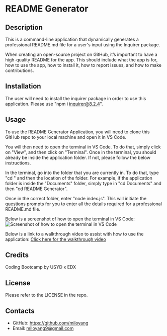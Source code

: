 # README Generator

## Description

This is a command-line application that dynamically generates a professional README.md file for a user's input using the Inquirer package. 

When creating an open-source project on GitHub, it’s important to have a high-quality README for the app. This should include what the app is for, how to use the app, how to install it, how to report issues, and how to make contributions. 

## Installation

The user will need to install the inquirer package in order to use this application. Please use "npm i inquirer@8.2.4". 

## Usage

To use the README Generator Application, you will need to clone this GitHub repo to your local machine and open it in VS Code. 

You will then need to open the terminal in VS Code. To do that, simply click on "View", and then click on "Terminal". Once in the terminal, you should already be inside the application folder. If not, please follow the below instructions. 

In the terminal, go into the folder that you are currently in. To do that, type "cd " and then the location of the folder. For example, if the application folder is inside the "Documents" folder, simply type in "cd Documents" and then "cd README Generator". 

Once in the correct folder, enter "node index.js". This will initiate the questions prompts for you to enter all the details required for a professional README.md file. 

Below is a screenshot of how to open the terminal in VS Code:
![Screenshot of how to open the terminal in VS Code](assets/images/screenshot1.png)

Below is a link to a walkthrough video to assist with how to use the application:
[Click here for the walkthrough video]( https://drive.google.com/file/d/1aMU7cN8cAIz_Bstxsr0-7BjRGD3RcYjD/view)

## Credits

Coding Bootcamp by USYD x EDX

## License

Please refer to the LICENSE in the repo.

## Contacts

* GitHub: https://github.com/miloyang
* Email: miloyang9@gmail.com
